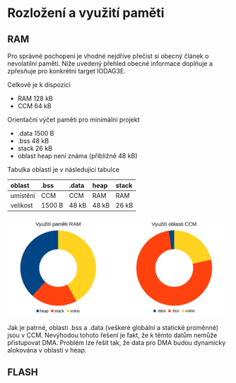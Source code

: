 # Rozložení a využití paměti

## RAM

Pro správné pochopení je vhodné nejdříve přečíst si obecný článek o nevolatilní paměti. Níže uvedený přehled obecné informace doplňuje a zpřesňuje pro konkrétní target IODAG3E.

Celkově je k dispozici

* RAM 128 kB
* CCM 64 kB

Orientační výčet paměti pro minimální projekt

* .data 1500 B
* .bss 48 kB
* stack 26 kB
* oblast heap není známa \(přibližně 48 kB\)

Tabulka oblastí je v následující tabulce

| oblast | .bss | .data | heap | stack |
| :--- | :--- | :--- | :--- | :--- |
| umístění | CCM | CCM | RAM | RAM |
| velikost | 1500 B | 48 kB | 48 kB | 26 kB |

![](/assets/ram_ccm.png)

Jak je patrné, oblasti .bss a .data \(veškeré globální a statické proměnné\) jsou v CCM. Nevýhodou tohoto řešení je fakt, že k těmto datům nemůže přistupovat DMA. Problém lze řešit tak, že data pro DMA budou dynamicky alokována v oblasti v heap.

## FLASH



